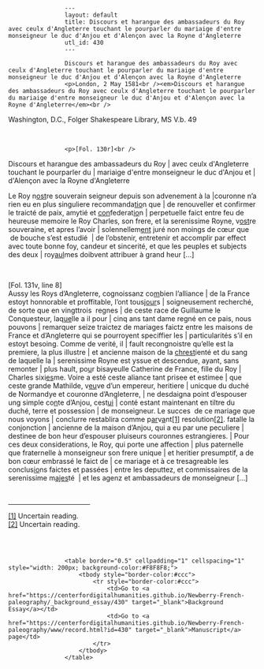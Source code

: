 
                    ---
                    layout: default
                    title: Discours et harangue des ambassadeurs du Roy avec ceulx d'Angleterre touchant le pourparler du mariaige d'entre monseigneur le duc d'Anjou et d'Alençon avec la Royne d'Angleterre
                    utl_id: 430
                    ---
                
                    Discours et harangue des ambassadeurs du Roy avec ceulx d'Angleterre touchant le pourparler du mariaige d'entre monseigneur le duc d'Anjou et d'Alençon avec la Royne d'Angleterre  
                    <p>London, 2 May 1581<br /><em>Discours et harangue des ambassadeurs du Roy avec ceulx d'Angleterre touchant le pourparler du mariaige d'entre monseigneur le duc d'Anjou et d'Alençon avec la Royne d'Angleterre</em><br />
Washington, D.C., Folger Shakespeare Library, MS V.b. 49</p>
<p> </p>
  
                    <p>[Fol. 130r]<br />
Discours et harangue des ambassadeurs du Roy | avec ceulx d'Angleterre touchant le pourparler du | mariaige d'entre monseigneur le duc d'Anjou et | d'Alençon avec la Royne d'Angleterre</p>
<p>Le Roy n<u>ost</u>re souverain seigneur depuis son advenement à la |couronne n’a rien eu en plus singuliere recommanda<u>tio</u>n que | de renouveller et confirmer le traicté de paix, amytié et <u>con</u>federat<u>io</u>n | perpetuelle faict entre feu de heureuse memoire le Roy Charles, son frere, et la serenissime Royne, v<u>ost</u>re souveraine, et apres l’avoir | solennellem<u>ent</u> juré non moings de cœur que  de bouche s’est estudié  | de l’obstenir, entretenir et accomplir par effect avec toute bonne foy, candeur et sincerité, et que les peuples et subjects des deux | roy<u>aul</u>mes doibvent attribuer à grand heur […]</p>
<p> </p>
<p>[Fol. 131v, line 8]<br />
Aussy les Roys d’Angleterre, cognoissanz co<u>m</u>bien l’alliance | de la France estoyt honnorable et proffitable, l’ont tousj<u>our</u>s | soigneusement recherché, de sorte que en vingttrois  regnes | de ceste race de Guillaume le Conquesteur, laq<u>ue</u>lle a il pour | cinq ans tant dame regné en ce pais, nous pouvons | remarquer seize traictez de mariages faictz entre les maisons de France et d’Angleterre qui se pourroyent speciffier les | particularités s’il en estoyt besoing. Comme de verité, il | fault recongnoistre qu’elle est la premiere, la plus illustre | et ancienne maison de la <u>chrest</u>ienté et du sang de laquelle la | serenissime Royne est yssue et descendue, ayant, sans remonter | plus hault, po<u>u</u>r bisayeulle Catherine de France, fille du Roy | Charles sixi<u>es</u>me. Voire a esté ceste aliance tant prisee et estimee | que ceste grande Mathilde, v<u>eu</u>ve d’un empereur, heritiere | unicque du duché de Normandye et couronne d’Angleterre, | ne desdaigna point d’espouser ung simple co<u>n</u>te d’Anjou, cest<u>ui</u> | conté estant maintenant en tiltre du duché, terre et possession | de monseigneur. Le succes  de ce mariage que nous voyons | conclurre restablira comme p<u>ar</u>v<u>a</u>nt<a href="#_ftn1" name="_ftnref1" title="" id="_ftnref1">[1]</a> resolution<a href="#_ftn2" name="_ftnref2" title="" id="_ftnref2">[2]</a>. fatalle la conjonction | ancienne de la maison d’Anjou, qui a eu par une peculiere | destinee de bon heur d’espouser pluiseurs couronnes estrangieres. | Pour ces deux considerations, le Roy, qui porte une affection | plus paternelle que fraternelle à monseigneur son frere unique | et heritier presumptif, a de bon cœur embrassé le faict de | ce mariage et à ce tresagreable les conclus<u>io</u>ns faictes et passées | entre les deputtez, et commissaires de la serenissime m<u>ajes</u>té  | et les agenz et ambassadeurs de monseigneur […]</p>
<div> 
<hr align="left" size="1" width="33%" /><div id="ftn1"><a href="#_ftnref1" name="_ftn1" title="" id="_ftn1">[1]</a> Uncertain reading.</div>
<div id="ftn2"><a href="#_ftnref2" name="_ftn2" title="" id="_ftn2">[2]</a> Uncertain reading.</div>
</div>
<p> </p>

                    
                     
                    <table border="0.5" cellpadding="1" cellspacing="1" style="width: 200px; background-color:#F8F8F8;">
                        <tbody style="border-color:#ccc">
                            <tr style="border-color:#ccc">
                                <td>Go to <a href="https://centerfordigitalhumanities.github.io/Newberry-French-paleography/_background_essay/430" target="_blank">Background Essay</a></td>
                                <td>Go to <a href="https://centerfordigitalhumanities.github.io/Newberry-French-paleography/www/record.html?id=430" target="_blank">Manuscript</a> page</td>
                            </tr>
                        </tbody>
                    </table>
                     
                
                